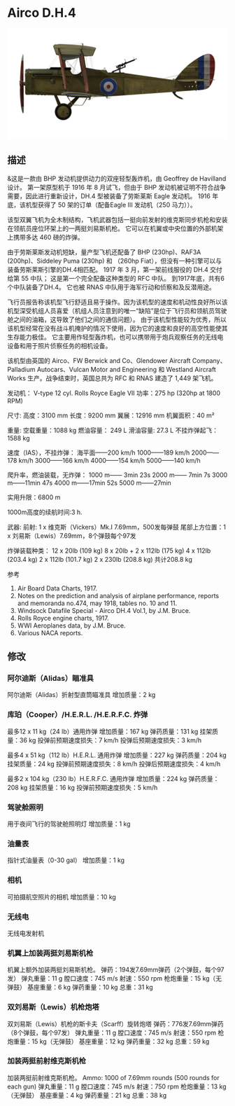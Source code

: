 # Airco D.H.4

![aircodh4](../images/aircodh4.png)

## 描述

&这是一款由 BHP 发动机提供动力的双座轻型轰炸机，由 Geoffrey de Havilland 设计。 第一架原型机于 1916 年 8 月试飞，但由于 BHP 发动机被证明不符合战争需要，因此进行重新设计，DH.4 型被装备了劳斯莱斯 Eagle 发动机。 1916 年底，该机型获得了 50 架的订单（配备Eagle III 发动机（250 马力））。

该型双翼飞机为全木制结构，飞机武器包括一挺向前发射的维克斯同步机枪和安装在领航员座位环架上的一两挺刘易斯机枪。 它可以在机翼或中央位置的外部机架上携带多达 460 磅的炸弹。

由于劳斯莱斯发动机短缺，量产型飞机还配备了 BHP (230hp)、RAF3A (200hp)、Siddeley Puma (230hp) 和 （260hp Fiat），但没有一种引擎可以与装备劳斯莱斯引擎的DH.4相匹配。 1917 年 3 月，第一架前线服役的 DH.4 交付给第 55 中队； 这是第一个完全配备这种类型的 RFC 中队。 到1917年底，共有6个中队装备了DH.4。 它也被 RNAS 中队用于海军行动和侦察和及反潜用途。

飞行员报告称该机型飞行舒适且易于操作。因为该机型的速度和机动性良好所以该机型深受机组人员喜爱（机组人员注意到的唯一“缺陷”是位于飞行员和领航员驾驶舱之间的油箱，这导致了他们之间的通信问题）。 由于该机型性能较为优秀，所以该机型经常在没有战斗机掩护的情况下使用，因为它的速度和良好的高空性能使其生存能力极佳。 它主要用作轻型轰炸机，也可以携带用于炮兵观察任务的无线电设备和用于照片侦察任务的相机设备。

该机型由英国的 Airco、FW Berwick and Co、Glendower Aircraft Company、Palladium Autocars、Vulcan Motor and Engineering 和 Westland Aircraft Works 生产。战争结束时，英国总共为 RFC 和 RNAS 建造了 1,449 架飞机。


发动机： V-type 12 cyl. Rolls Royce Eagle VII
功率：275 hp (320hp at 1800 RPM)

尺寸:
高度：3100 mm
长度：9200 mm
翼展：12916 mm
机翼面积：40 m²

重量:
空载重量：1088 kg
燃油容量： 249 L
滑油容量: 27.3 L
不挂炸弹起飞： 1588 kg

速度（IAS），不挂炸弹： 
海平面——200 km/h
1000——189 km/h
2000——178 km/h
3000——166 km/h
4000——154 km/h
5000——140 km/h

爬升率，燃油装载，无炸弹：
1000 m—— 3min 23s
2000 m—— 7min 7s
3000 m——11min 47s
4000 m——17min 52s
5000 m——27min

实用升限：6800 m

1000m高度的续航时间:3 h.

武器:
前射: 1 x 维克斯（Vickers）Mk.I 7.69mm，500发每弹鼓
尾部上方位置：1 x 刘易斯（Lewis）7.69mm，8个弹鼓每个97发

炸弹装载种类：
12 x 20lb (109 kg)
8 x 20lb + 2 x 112lb (175 kg)
4 x 112lb (203.4 kg)
2 x 112lb (101.7 kg)
2 x 230lb (208.8 kg)
共计208.8 kg

参考
1) Air Board Data Charts, 1917.
2) Notes on the prediction and analysis of airplane performance, reports and memoranda no.474, may 1918, tables no. 10 and 11.
3) Windsock Datafile Special - Airco DH.4 Vol.1, by J.M. Bruce.
4) Rolls Royce engine charts, 1917.
5) WWI Aeroplanes data, by J.M. Bruce.
6) Various NACA reports.

## 修改


### 阿尔迪斯（Alidas）瞄准具

阿尔迪斯（Alidas）折射型直筒瞄准具
增加质量：2 kg


### 库珀（Cooper）/H.E.R.L. /H.E.R.F.C. 炸弹

最多12 x 11 kg（24 lb）通用炸弹
增加质量：167 kg
弹药质量：131 kg
挂架质量：36 kg
投弹前预期速度损失：7 km/h
投弹后预期速度损失：3 km/h

最多4 x 51 kg（112 lb）H.E.R.L. 通用炸弹
增加质量：227 kg
弹药质量：204 kg
挂架质量：24 kg
投弹前预期速度损失：8 km/h
投弹后预期速度损失：4 km/h

最多2 x 104 kg（230 lb）H.E.R.F.C. 通用炸弹
增加质量：224 kg
弹药质量：208 kg
挂架质量：16 kg
投弹前预期速度损失：5 km/h


### 驾驶舱照明

用于夜间飞行的驾驶舱照明灯
增加质量：1 kg


### 油量表

指针式油量表（0-30 gal）
增加质量：1 kg


### 相机

可拍摄航空照片的相机
增加质量：10 kg


### 无线电

无线电发射机


### 机翼上加装两挺刘易斯机枪

机翼上额外加装两挺刘易斯机枪。
弹药：194发7.69mm弹药（2个弹鼓，每个97发）
弹丸重量：11 g
膛口速度：745 m/s
射速：550 rpm
枪炮重量：15 kg（无弹鼓）
基座重量：6 kg
弹药重量：10 kg
总重：31 kg


### 双刘易斯（Lewis）机枪炮塔

双刘易斯（Lewis）机枪的斯卡夫（Scarff）旋转炮塔
弹药：776发7.69mm弹药（8个弹鼓，每个97发）
弹丸重量：11 g
膛口速度：745 m/s
射速：550 rpm
枪炮重量：15 kg（无弹鼓）
基座重量：12 kg
弹药重量：32 kg
总重：59 kg


### 加装两挺前射维克斯机枪

加装两挺前射维克斯机枪。
Ammo: 1000 of 7.69mm rounds (500 rounds for each gun)
弹丸重量：11 g
膛口速度：745 m/s
射速：750 rpm
枪炮重量：13 kg（无弹鼓）
基座重量：4 kg
弹药重量：21 kg
总重：38 kg
